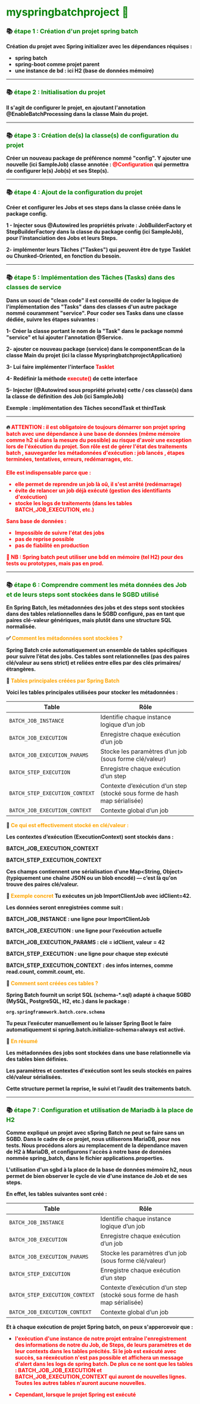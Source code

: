 # <font color=green> myspringbatchproject 🎯 </font>


### 📚 <font color=green> étape 1 : Création d'un projet spring batch </font>
<B>
Création du projet avec Spring initializer 
avec les dépendances réquises : 

- spring batch 
- spring-boot comme projet parent 
- une instance de bd : ici H2 (base de données mémoire)

----

### 📚 <font color=green> étape 2 : Initialisation du projet </font>

Il s'agit de configurer le projet, en ajoutant l'annotation @EnableBatchProcessing
dans la classe Main du projet. 

----

### 📚 <font color=green> étape 3 : Création de(s) la classe(s) de configuration du projet</font>

Créer un nouveau package de préférence nommé "config". 
Y ajouter une nouvelle (ici SampleJob) classe annotée : <font color=red> @Configuration</font>
qui permettra de configurer le(s) Job(s) et ses Step(s).

---

### 📚 <font color=green> étape 4 : Ajout de la configuration du projet</font>

Créer et configurer les Jobs et ses steps dans la classe créée dans le package config.

1 - Injecter sous @Autowired les propriétés private : JobBuilderFactory et StepBuilderFactory dans 
la classe du package config (ici SampleJob), pour l'instanciation des Jobs et leurs Steps.

2- implémenter leurs Tâches ("Taskes") qui peuvent être de type Tasklet ou Chunked-Oriented, en fonction du besoin.

---

### 📚 <font color=green> étape 5 : Implémentation des Tâches (Tasks) dans des classes de service </font>

Dans un souci de "clean code" il est conseillé de coder la logique de l'implémentation des "Tasks" dans des classes
d'un autre package nommé couramment "service".
Pour coder ses Tasks dans une classe dédiée, suivre les étapes suivantes : 

1- Créer la classe portant le nom de la "Task" dans le package nommé "service" et lui ajouter l'annotation @Service.

2- ajouter ce nouveau package (service) dans le componentScan de la classe Main du projet (ici la classe MyspringbatchprojectApplication)

3- Lui faire implémenter l'interface <font color=red> Tasklet </font>

4- Redéfinir la méthode <font color=red> execute() </font> de cette interface  

5- Injecter (@Autowired sous propriété private) cette / ces classe(s) dans la classe de définition des Job (ici SampleJob)

<b> Exemple : implémentation des Tâches secondTask et thirdTask

---

#### 🔥 <font color=red> ATTENTION : il est obligatoire de toujours démarrer son projet spring batch avec une dépendance à une base de données (même mémoire comme h2 si dans la mesure du possible) au risque d'avoir une exception lors de l'éxécution du projet. Son rôle est de gérer l'état des traitements batch , sauvegarder les métadonnées d'exécution : job lancés , étapes terminées, tentatives, erreurs, redémarrages, etc.
Elle est indispensable parce que : 
- elle permet de reprendre un job là oû, il s'est arrêté (redémarrage) 
- évite de relancer un job déjà exécuté (gestion des identifiants d'exécution)  
- stocke les logs de traitements (dans les tables BATCH_JOB_EXECUTION, etc.)

Sans base de données : 

- Impossible de suivre l'état des jobs 
- pas de reprise possible 
- pas de fiabilité en production

🛑 NB : Spring batch peut utiliser une bdd en mémoire (tel H2) pour des tests ou prototypes, mais pas en prod.
</font>

---

### 📚 <font color=green> étape 6 : Comprendre comment les méta données des Job et de leurs steps sont stockées dans le SGBD utilisé </font>

En Spring Batch, les métadonnées des jobs et des steps sont stockées dans des tables relationnelles dans le SGBD configuré, pas en tant que paires clé-valeur génériques, mais plutôt dans une structure SQL normalisée.

✅ <font color=orange> Comment les métadonnées sont stockées ? </font>

Spring Batch crée automatiquement un ensemble de tables spécifiques pour suivre l’état des jobs. Ces tables sont relationnelles (pas des paires clé/valeur au sens strict) et reliées entre elles par des clés primaires/étrangères.

📂 <font color=orange >Tables principales créées par Spring Batch </font>

Voici les tables principales utilisées pour stocker les métadonnées :

| Table                          | Rôle                                                                      |
|--------------------------------|---------------------------------------------------------------------------|
| `BATCH_JOB_INSTANCE`           | Identifie chaque instance logique d’un job                                |
| `BATCH_JOB_EXECUTION`          | Enregistre chaque exécution d’un job                                      |
| `BATCH_JOB_EXECUTION_PARAMS`   | Stocke les paramètres d’un job (sous forme clé/valeur)                    |
| `BATCH_STEP_EXECUTION`         | Enregistre chaque exécution d’un step                                     |
| `BATCH_STEP_EXECUTION_CONTEXT` | Contexte d’exécution d’un step (stocké sous forme de hash map sérialisée) |
| `BATCH_JOB_EXECUTION_CONTEXT`  | Contexte global d’un job                                                  |


🔑 <font color=orange> Ce qui est effectivement stocké en clé/valeur : </font>

Les contextes d’exécution (ExecutionContext) sont stockés dans :

BATCH_JOB_EXECUTION_CONTEXT

BATCH_STEP_EXECUTION_CONTEXT

Ces champs contiennent une sérialisation d'une Map<String, Object> (typiquement une chaîne JSON ou un blob encodé) — c’est là qu'on trouve des paires clé/valeur.

🧠 <font color=orange>Exemple concret</font>
Tu exécutes un job ImportClientJob avec idClient=42.

Les données seront enregistrées comme suit :

BATCH_JOB_INSTANCE : une ligne pour ImportClientJob

BATCH_JOB_EXECUTION : une ligne pour l’exécution actuelle

BATCH_JOB_EXECUTION_PARAMS : clé = idClient, valeur = 42

BATCH_STEP_EXECUTION : une ligne pour chaque step exécuté

BATCH_STEP_EXECUTION_CONTEXT : des infos internes, comme read.count, commit.count, etc.

🧪 <font color=orange>Comment sont créées ces tables ?</font>

Spring Batch fournit un script SQL (schema-*.sql) adapté à chaque SGBD (MySQL, PostgreSQL, H2, etc.) dans le package :

    org.springframework.batch.core.schema

Tu peux l’exécuter manuellement ou le laisser Spring Boot le faire automatiquement si spring.batch.initialize-schema=always est activé.

📌 <font color=orange>En résumé</font>

Les métadonnées des jobs sont stockées dans une base relationnelle via des tables bien définies.

Les paramètres et contextes d'exécution sont les seuls stockés en paires clé/valeur sérialisées.

Cette structure permet la reprise, le suivi et l’audit des traitements batch.

---

### 📚 <font color=green> étape 7 : Configuration et utilisation de Mariadb à la place de H2</font>

Comme expliqué un projet avec sSpring Batch ne peut se faire sans un SGBD. 
Dans le cadre de ce projet, nous utiliserons MariaDB, pour nos tests. 
Nous procédons alors au remplacement de la dépendance maven de H2 à MariaDB, et configurons l'accès à notre base de 
données nommée spring_batch, dans le fichier applications.properties.

L'utilisation d'un sgbd à la place de la base de données mémoire h2, nous permet de bien observer le cycle de vie d'une 
instance de Job et de ses steps. 

En effet, les tables suivantes sont créé :


| Table                          | Rôle                                                                      |
|--------------------------------|---------------------------------------------------------------------------|
| `BATCH_JOB_INSTANCE`           | Identifie chaque instance logique d’un job                                |
| `BATCH_JOB_EXECUTION`          | Enregistre chaque exécution d’un job                                      |
| `BATCH_JOB_EXECUTION_PARAMS`   | Stocke les paramètres d’un job (sous forme clé/valeur)                    |
| `BATCH_STEP_EXECUTION`         | Enregistre chaque exécution d’un step                                     |
| `BATCH_STEP_EXECUTION_CONTEXT` | Contexte d’exécution d’un step (stocké sous forme de hash map sérialisée) |
| `BATCH_JOB_EXECUTION_CONTEXT`  | Contexte global d’un job                                                  |

Et à chaque exécution de projet Spring batch, on peux s'appercevoir que : 

- <font color=red> l'exécution d'une instance de notre projet entraîne l'enregistrement des informations de notre du Job, 
  de Steps, de leurs paramètres et de leur contexts dans les tables précités. Si le job est exécuté avec succès, sa réexécution 
  n'est pas possible et affichera un message d'alert dans les logs de spring batch. 
  De plus ce ne sont que les tables : BATCH_JOB_JOB_EXECUTION et BATCH_JOB_EXECUTION_CONTEXT qui auront de nouvelles lignes.
  Toutes les autres tables n'auront aucune nouvelles.
  

- Cependant, lorsque le projet Spring est exécuté  